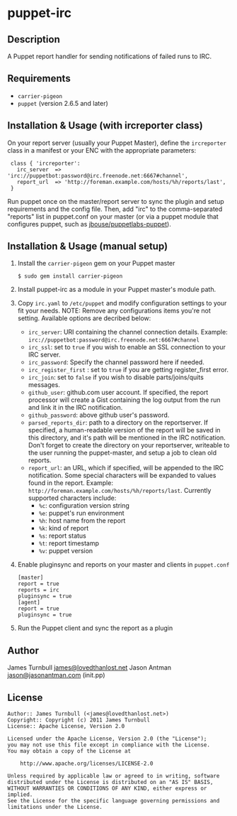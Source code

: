 puppet-irc
==========

Description
-----------

A Puppet report handler for sending notifications of failed runs to IRC.

Requirements
------------

* `carrier-pigeon`
* `puppet` (version 2.6.5 and later)

Installation & Usage (with ircreporter class)
---------------------------------------------

On your report server (usually your Puppet Master), define the `ircreporter` class in a manifest or
your ENC with the appropriate parameters:

     class { 'ircreporter':
       irc_server  => 'irc://puppetbot:password@irc.freenode.net:6667#channel',
       report_url  => 'http://foreman.example.com/hosts/%h/reports/last',
     }

Run puppet once on the master/report server to sync the plugin and setup requirements
and the config file. Then, add "irc" to the comma-separated "reports" list in
puppet.conf on your master (or via a puppet module that configures puppet,
such as [jbouse/puppetlabs-puppet](https://github.com/jbouse/puppetlabs-puppet/)).

Installation & Usage (manual setup)
-----------------------------------

1.  Install the `carrier-pigeon` gem on your Puppet master

        $ sudo gem install carrier-pigeon

2.  Install puppet-irc as a module in your Puppet master's module
    path.

3.  Copy `irc.yaml` to `/etc/puppet` and modify configuration settings to your
    fit your needs. NOTE: Remove any configurations items you're not setting.
    Available options are decribed below:
    * `irc_server`: URI containing the channel connection details. Example: `irc://puppetbot:password@irc.freenode.net:6667#channel`
    * `irc_ssl`: set to `true` if you wish to enable an SSL connection to your IRC server.
    * `irc_password`: Specify the channel password here if needed.
    * `irc_register_first` : set to `true` if you are getting register_first error.
    * `irc_join`: set to `false` if you wish to disable parts/joins/quits messages.
    * `github_user`: github.com user account. If specified, the report processor will create a Gist containing the log output from the run and link it in the IRC notification.
    * `github_password`: above github user's password.
    * `parsed_reports_dir`: path to a directory on the reportserver. If specified, a human-readable version of the report will be saved in this directory, and it's path will be mentioned in the IRC notification. Don't forget to create the directory on your reportserver, writeable to the user running the puppet-master, and setup a job to clean old reports.
    * `report_url`: an URL, which if specified, will be appended to the IRC notification. Some special characters will be expanded to values found in the report. Example: `http://foreman.example.com/hosts/%h/reports/last`. Currently supported characters include:
      * `%c`: configuration version string
      * `%e`: puppet's run environment
      * `%h`: host name from the report
      * `%k`: kind of report
      * `%s`: report status
      * `%t`: report timestamp
      * `%v`: puppet version

4.  Enable pluginsync and reports on your master and clients in `puppet.conf`

        [master]
        report = true
        reports = irc
        pluginsync = true
        [agent]
        report = true
        pluginsync = true

5.  Run the Puppet client and sync the report as a plugin

Author
------

James Turnbull <james@lovedthanlost.net>
Jason Antman <jason@jasonantman.com> (init.pp)

License
-------

    Author:: James Turnbull (<james@lovedthanlost.net>)
    Copyright:: Copyright (c) 2011 James Turnbull
    License:: Apache License, Version 2.0

    Licensed under the Apache License, Version 2.0 (the "License");
    you may not use this file except in compliance with the License.
    You may obtain a copy of the License at

        http://www.apache.org/licenses/LICENSE-2.0

    Unless required by applicable law or agreed to in writing, software
    distributed under the License is distributed on an "AS IS" BASIS,
    WITHOUT WARRANTIES OR CONDITIONS OF ANY KIND, either express or implied.
    See the License for the specific language governing permissions and
    limitations under the License.

